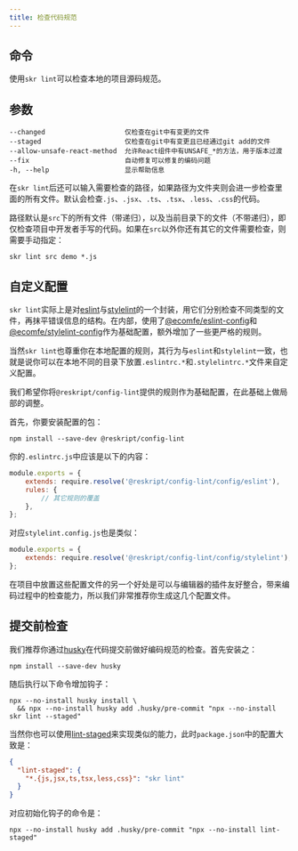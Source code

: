```yaml
---
title: 检查代码规范
---
```


## 命令

使用`skr lint`可以检查本地的项目源码规范。

## 参数

```
--changed                    仅检查在git中有变更的文件
--staged                     仅检查在git中有变更且已经通过git add的文件
--allow-unsafe-react-method  允许React组件中有UNSAFE_*的方法，用于版本过渡
--fix                        自动修复可以修复的编码问题
-h, --help                   显示帮助信息
```

在`skr lint`后还可以输入需要检查的路径，如果路径为文件夹则会进一步检查里面的所有文件。默认会检查`.js`、`.jsx`、`.ts`、`.tsx`、`.less`、`.css`的代码。

路径默认是`src`下的所有文件（带递归），以及当前目录下的文件（不带递归），即仅检查项目中开发者手写的代码。如果在`src`以外你还有其它的文件需要检查，则需要手动指定：

```shell
skr lint src demo *.js
```

## 自定义配置

`skr lint`实际上是对[eslint](https://eslint.org/)与[stylelint](https://stylelint.io/)的一个封装，用它们分别检查不同类型的文件，再抹平错误信息的结构。在内部，使用了[@ecomfe/eslint-config](https://github.com/ecomfe/eslint-config)和[@ecomfe/stylelint-config](https://github.com/ecomfe/stylelint-config)作为基础配置，额外增加了一些更严格的规则。

当然`skr lint`也尊重你在本地配置的规则，其行为与`eslint`和`stylelint`一致，也就是说你可以在本地不同的目录下放置`.eslintrc.*`和`.stylelintrc.*`文件来自定义配置。

我们希望你将`@reskript/config-lint`提供的规则作为基础配置，在此基础上做局部的调整。

首先，你要安装配置的包：

```shell
npm install --save-dev @reskript/config-lint
```

你的`.eslintrc.js`中应该是以下的内容：

```js
module.exports = {
    extends: require.resolve('@reskript/config-lint/config/eslint'),
    rules: {
        // 其它规则的覆盖
    },
};
```

对应`stylelint.config.js`也是类似：

```js
module.exports = {
    extends: require.resolve('@reskript/config-lint/config/stylelint'),
};
```

在项目中放置这些配置文件的另一个好处是可以与编辑器的插件友好整合，带来编码过程中的检查能力，所以我们非常推荐你生成这几个配置文件。

## 提交前检查

我们推荐你通过[husky](https://www.npmjs.com/package/husky)在代码提交前做好编码规范的检查。首先安装之：

```shell
npm install --save-dev husky
```

随后执行以下命令增加钩子：

```shell
npx --no-install husky install \
  && npx --no-install husky add .husky/pre-commit "npx --no-install skr lint --staged"
```

当然你也可以使用[lint-staged](https://www.npmjs.com/package/lint-staged)来实现类似的能力，此时`package.json`中的配置大致是：

```json
{
  "lint-staged": {
    "*.{js,jsx,ts,tsx,less,css}": "skr lint"
  }
}
```

对应初始化钩子的命令是：

```shell
npx --no-install husky add .husky/pre-commit "npx --no-install lint-staged"
```
